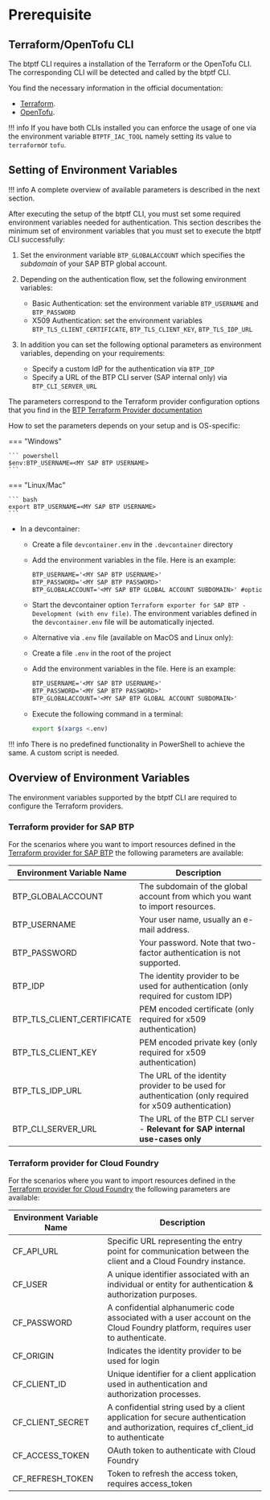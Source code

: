 # Prerequisite

## Terraform/OpenTofu CLI

The btptf CLI requires a installation of the Terraform or the OpenTofu CLI. The corresponding CLI will be detected and called by the btptf CLI.

You find the necessary information in the official documentation:

- [Terraform](https://developer.hashicorp.com/terraform/install).
- [OpenTofu](https://opentofu.org/docs/intro/install/).

!!! info
    If you have both CLIs installed you can enforce the usage of one via the environment variable `BTPTF_IAC_TOOL` namely setting its value to `terraform`or `tofu`.

## Setting of Environment Variables

!!! info
    A complete overview of available parameters is described in the next section.

After executing the setup of the btptf CLI, you must set some required environment variables needed for authentication. This section describes the minimum set of environment variables that you must set to execute the btptf CLI successfully:

1. Set the environment variable `BTP_GLOBALACCOUNT` which specifies the *subdomain* of your SAP BTP global account.

2. Depending on the authentication flow, set the following environment variables:

    - Basic Authentication: set the environment variable `BTP_USERNAME` and `BTP_PASSWORD`
    - X509 Authentication: set the environment variables `BTP_TLS_CLIENT_CERTIFICATE`, `BTP_TLS_CLIENT_KEY`, `BTP_TLS_IDP_URL`

3. In addition you can set the following optional parameters as environment variables, depending on your requirements:

    - Specify a custom IdP for the authentication via `BTP_IDP`
    - Specify a URL of the BTP CLI server (SAP internal only) via `BTP_CLI_SERVER_URL`

The parameters correspond to the Terraform provider configuration options that you find in the [BTP Terraform Provider documentation](https://registry.terraform.io/providers/SAP/btp/latest/docs)

How to set the parameters depends on your setup and is OS-specific:

=== "Windows"

    ``` powershell
    $env:BTP_USERNAME=<MY SAP BTP USERNAME>
    ```

=== "Linux/Mac"

    ``` bash
    export BTP_USERNAME=<MY SAP BTP USERNAME>
    ```

- In a devcontainer:
    - Create a file `devcontainer.env` in the `.devcontainer` directory
    - Add the environment variables in the file. Here is an example:

      ```txt
      BTP_USERNAME='<MY SAP BTP USERNAME>'
      BTP_PASSWORD='<MY SAP BTP PASSWORD>'
      BTP_GLOBALACCOUNT='<MY SAP BTP GLOBAL ACCOUNT SUBDOMAIN>' #optional
      ```
    - Start the devcontainer option `Terraform exporter for SAP BTP - Development (with env file)`. The environment variables defined in the `devcontainer.env` file will be automatically injected.

    - Alternative via `.env` file (available on MacOS and Linux only):
    - Create a file `.env` in the root of the project
    - Add the environment variables in the file. Here is an example:

      ```txt
      BTP_USERNAME='<MY SAP BTP USERNAME>'
      BTP_PASSWORD='<MY SAP BTP PASSWORD>'
      BTP_GLOBALACCOUNT='<MY SAP BTP GLOBAL ACCOUNT SUBDOMAIN>'
      ```

    - Execute the following command in a terminal:

       ```bash
       export $(xargs <.env)
       ```

!!! info
    There is no predefined functionality in PowerShell to achieve the same. A custom script is needed.

## Overview of Environment Variables

The environment variables supported by the btptf CLI are required to configure the Terraform providers.

### Terraform provider for SAP BTP

For the scenarios where you want to import resources defined in the [Terraform provider for SAP BTP](https://registry.terraform.io/providers/SAP/btp/latest/docs) the following parameters are available:

| Environment Variable Name  | Description |
| --- | --- |
| BTP_GLOBALACCOUNT | The subdomain of the global account from which you want to import resources. |
| BTP_USERNAME | Your user name, usually an e-mail address. |
| BTP_PASSWORD | Your password. Note that two-factor authentication is not supported.  |
| BTP_IDP | The identity provider to be used for authentication (only required for custom IDP) |
| BTP_TLS_CLIENT_CERTIFICATE | PEM encoded certificate (only required for x509 authentication) |
| BTP_TLS_CLIENT_KEY | PEM encoded private key (only required for x509 authentication) |
| BTP_TLS_IDP_URL | The URL of the identity provider to be used for authentication (only required for x509 authentication) |
| BTP_CLI_SERVER_URL | The URL of the BTP CLI server - **Relevant for SAP internal use-cases only**  |

### Terraform provider for Cloud Foundry

For the scenarios where you want to import resources defined in the [Terraform provider for Cloud Foundry](https://registry.terraform.io/providers/cloudfoundry/cloudfoundry/latest/docs) the following parameters are available:

| Environment Variable Name  | Description |
| --- | --- |
| CF_API_URL | Specific URL representing the entry point for communication between the client and a Cloud Foundry instance. |
| CF_USER | A unique identifier associated with an individual or entity for authentication & authorization purposes. |
| CF_PASSWORD | A confidential alphanumeric code associated with a user account on the Cloud Foundry platform, requires user to authenticate.  |
| CF_ORIGIN | Indicates the identity provider to be used for login |
| CF_CLIENT_ID | Unique identifier for a client application used in authentication and authorization processes. |
| CF_CLIENT_SECRET | A confidential string used by a client application for secure authentication and authorization, requires cf_client_id to authenticate |
| CF_ACCESS_TOKEN | OAuth token to authenticate with Cloud Foundry |
| CF_REFRESH_TOKEN | Token to refresh the access token, requires access_token |
